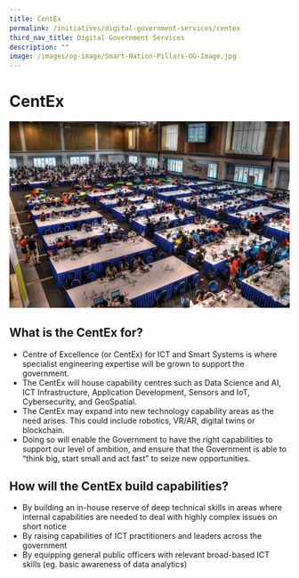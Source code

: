 ```yaml
---
title: CentEx
permalink: /initiatives/digital-government-services/centex
third_nav_title: Digital Government Services
description: ""
image: /images/og-image/Smart-Nation-Pillars-OG-Image.jpg
---
```

# CentEx
![CentEx](/images/initiatives/centex.jpg)

## What is the CentEx for?

-   Centre of Excellence (or CentEx) for ICT and Smart Systems is where specialist engineering expertise will be grown to support the government.
-   The CentEx will house capability centres such as Data Science and AI, ICT Infrastructure, Application Development, Sensors and IoT, Cybersecurity, and GeoSpatial.
-   The CentEx may expand into new technology capability areas as the need arises. This could include robotics, VR/AR, digital twins or blockchain.
-   Doing so will enable the Government to have the right capabilities to support our level of ambition, and ensure that the Government is able to “think big, start small and act fast” to seize new opportunities.

## How will the CentEx build capabilities?

-   By building an in-house reserve of deep technical skills in areas where internal capabilities are needed to deal with highly complex issues on short notice
-   By raising capabilities of ICT practitioners and leaders across the government
-   By equipping general public officers with relevant broad-based ICT skills (eg. basic awareness of data analytics)
